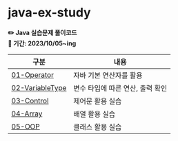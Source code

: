 # java-ex-study

**✏️ Java 실습문제 풀이코드**   
**📆 기간: 2023/10/05~ing**   
   
| 구분 | 내용 |
| ------ | ------ |
| [01-Operator][Folder01] | 자바 기본 연산자를 활용 |
| [02-VariableType][Folder02] | 변수 타입에 따른 연산, 출력 확인 |
| [03-Control][Folder03] | 제어문 활용 실습 |
| [04-Array][Folder04] | 배열 활용 실습 |
| [05-OOP][Folder05] | 클래스 활용 실습 |
   
   [Folder01]: <https://github.com/kimg1623/java-ex-study/tree/main/src/operator>
   [Folder02]: <https://github.com/kimg1623/java-ex-study/tree/main/src/variabletype>
   [Folder03]: <https://github.com/kimg1623/java-ex-study/tree/main/src/control>
   [Folder04]: <https://github.com/kimg1623/java-ex-study/tree/main/src/array>
   [Folder05]: <https://github.com/kimg1623/java-ex-study/tree/main/src/oop>
